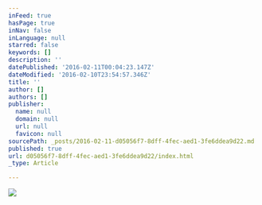 ```yaml
---
inFeed: true
hasPage: true
inNav: false
inLanguage: null
starred: false
keywords: []
description: ''
datePublished: '2016-02-11T00:04:23.147Z'
dateModified: '2016-02-10T23:54:57.346Z'
title: ''
author: []
authors: []
publisher:
  name: null
  domain: null
  url: null
  favicon: null
sourcePath: _posts/2016-02-11-d05056f7-8dff-4fec-aed1-3fe6ddea9d22.md
published: true
url: d05056f7-8dff-4fec-aed1-3fe6ddea9d22/index.html
_type: Article

---
```

![](https://the-grid-user-content.s3-us-west-2.amazonaws.com/38186413-67e9-4adb-95e5-b33f346a0ff3.png)